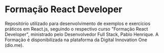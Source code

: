 # Formação React Developer

Repositório utilizado para desenvolvimento de exemplos e exercícios práticos em React.js, seguindo o respectivo curso "Formação React Developer", ministrado pelo Desenvolvedor Full Stack, Pablo Henrique. A Formação é disponibilizada na plataforma da Digital Innovation One (dio.me).
